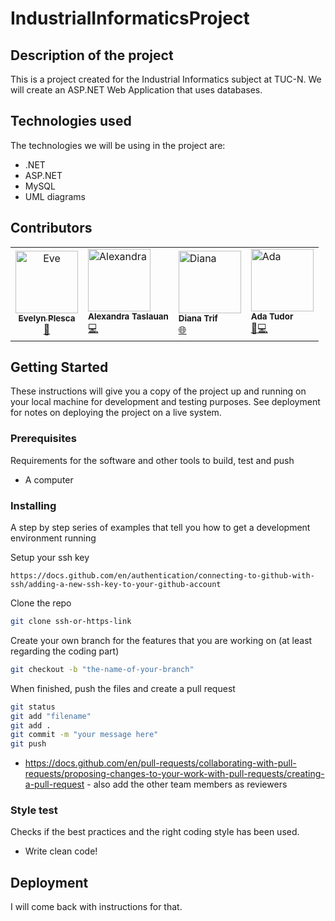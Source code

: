 # IndustrialInformaticsProject

## Description of the project
This is a project created for the Industrial Informatics subject at TUC-N.
We will create an ASP.NET Web Application that uses databases.

## Technologies used
The technologies we will be using in the project are:
- .NET
- ASP.NET
- MySQL
- UML diagrams

## Contributors
<table>
  <tr>
    <td align="center">
        <a href="https://github.com/plescaevelyn">
            <img src="contributors/eve.png" width="100px;" alt="Eve"/><br />
            <sub><b>Evelyn Plesca</b></sub></a><br />
        <a href="https://github.com/plescaevelyn" title="">📁</a> 
    </td>
    <td>
      <img src="contributors/ale.jpeg" width="100px;" alt="Alexandra"/><br />
      <sub><b>Alexandra Taslauan</b></sub></a><br />
      <a href="https://github.com/#" title="">💻</a>
    </td>
    <td>
      <img src="contributors/diana.jpeg" width="100px;" alt="Diana"/><br />
      <sub><b>Diana Trif</b></sub></a><br />
      <a href="https://github.com/DianaT08" title="">🌐</a>
    </td>
    <td>
     <img src="contributors/ada.jpeg" width="100px;" alt="Ada"/><br />
      <sub><b>Ada Tudor</b></sub></a><br />
      <a href="https://github.com/DaNoobRo" title="">🎨💻</a>
    </td>
</table>

## Getting Started

These instructions will give you a copy of the project up and running on
your local machine for development and testing purposes. See deployment
for notes on deploying the project on a live system.

### Prerequisites

Requirements for the software and other tools to build, test and push 
- A computer

### Installing

A step by step series of examples that tell you how to get a development
environment running

Setup your ssh key

    https://docs.github.com/en/authentication/connecting-to-github-with-ssh/adding-a-new-ssh-key-to-your-github-account

Clone the repo

```bash
git clone ssh-or-https-link
```
    
Create your own branch for the features that you are working on (at least regarding the coding part)

```bash
git checkout -b "the-name-of-your-branch"
```

When finished, push the files and create a pull request

```bash
git status
git add "filename"
git add .
git commit -m "your message here"
git push 
```
- https://docs.github.com/en/pull-requests/collaborating-with-pull-requests/proposing-changes-to-your-work-with-pull-requests/creating-a-pull-request - also add the other team members as reviewers 

### Style test

Checks if the best practices and the right coding style has been used.

- Write clean code!

## Deployment

I will come back with instructions for that.
